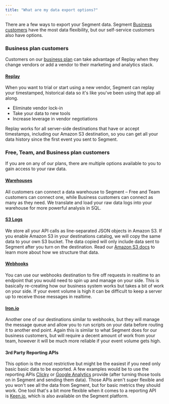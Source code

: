 ```yaml
---
title: "What are my data export options?"
---
```


There are a few ways to export your Segment data. Segment [Business customers](https://segment.com/business) have the most data flexibility, but our self-service customers also have options.

### Business plan customers

Customers on our [business plan](https://segment.com/business) can take advantage of Replay when they change vendors or add a vendor to their marketing and analytics stack.

#### [Replay](https://segment.com/business)

When you want to trial or start using a new vendor, Segment can replay your timestamped, historical data so it's like you've been using that app all along.

*   Eliminate vendor lock-in
*   Take your data to new tools
*   Increase leverage in vendor negotiations

Replay works for all server-side destinations that have or accept timestamps, including our Amazon S3 destination, so you can get all your data history since the first event you sent to Segment.

### Free, Team, and Business plan customers

If you are on any of our plans, there are multiple options available to you to gain access to your raw data.

#### [Warehouses](https://segment.com/warehouses)

All customers can connect a data warehouse to Segment – Free and Team customers can connect one, while Business customers can connect as many as they need. We translate and load your raw data logs into your warehouse for more powerful analysis in SQL.

#### [S3 Logs](/docs/connections/warehouses/catalog/amazon-s3/)

We store all your API calls as line-separated JSON objects in Amazon S3. If you enable Amazon S3 in your destinations catalog, we will copy the same data to your own S3 bucket. The data copied will only include data sent to Segment after you turn on the destination. Read our [Amazon S3 docs](/docs/connections/warehouses/catalog/amazon-s3/) to learn more about how we structure that data.

#### [Webhooks](/docs/connections/destinations/catalog/webhooks/)

You can use our webhooks destination to fire off requests in realtime to an endpoint that you would need to spin up and manage on your side. This is basically re-creating how our business system works but takes a bit of work on your side. If your event volume is high it can be difficult to keep a server up to receive those messages in realtime.

#### [Iron.io](https://segment.com/docs/connections/destinations/catalog/iron.io/)

Another one of our destinations similar to webhooks, but they will manage the message queue and allow you to run scripts on your data before routing it to another end point. Again this is similar to what Segment does for our business customers, but will require a decent amount of work from your team, however it will be much more reliable if your event volume gets high.

#### 3rd Party Reporting APIs

This option is the most restrictive but might be the easiest if you need only basic basic data to be exported. A few examples would be to use the reporting APIs [Clicky](/docs/connections/destinations/catalog/clicky) or [Google Analytics](/docs/connections/destinations/catalog/google-analytics) provide (after turning those tools on in Segment and sending them data). Those APIs aren't super flexible and you won't see all the data from Segment, but for basic metrics they should work. One tool that's a bit more flexible when it comes to a reporting API is [Keen.io](/docs/connections/destinations/catalog/keen-io), which is also available on the Segment platform.
